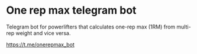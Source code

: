 # One rep max telegram bot
Telegram bot for powerlifters that calculates one-rep max (1RM) from multi-rep weight and vice versa.

https://t.me/onerepmax_bot